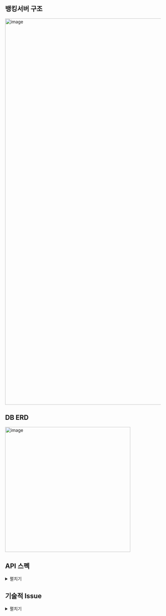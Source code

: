 ## 뱅킹서버 구조

<img width="1251" alt="image" src="https://user-images.githubusercontent.com/4801524/221780819-ed5aab5e-7c1f-40a2-aabb-6fc2245234e8.png">

## DB ERD

<img width="405" alt="image" src="https://user-images.githubusercontent.com/4801524/221780872-011a7baf-f49b-4cce-8e89-846e4a2a04f6.png">

## API 스펙
<details>
<summary>펼치기</summary>

### 공통 예외
  ```json
  400 BAD REQUEST
  {
    "success": false,
    "response": null,
    "error": {
        "message": "친구로 등록되어 있지 않습니다",
        "status": 400
    }
  }

  401 UNAUTHORIZED
  {
    "success": false,
    "response": null,
    "error": {
      "message": "권한이 없습니다",
      "status": 401
    }
  }

  404 NOT FOUND
  {
    "success": false,
    "response": null,
    "error": {
        "message": "해당 유저 정보를 찾을 수 없습니다",
        "status": 404
    }
  }
  ```


* 계좌이체 API
  
  ```POST /api/account```
  
  ```json
  // REQUEST
  {
    "receiverAccountNo": "396-477-013208",
    "transferAmount": 1000
  }
  
  // RESPONSE
  200 OK
  {
    "success": true,
    "response": {
        "receiverLoginId": "numble-tester",
        "transferAmount": 30000
    },
    "error": null
  }
  400 BAD REQUEST
  {
    "success": false,
    "response": null,
    "error": {
        "message": "계좌의 잔액이 부족합니다.",
        "status": 400
    }
  }
  ```
* 계좌조회 API (내 계좌만 조회가능)
  
  ```GET /api/account```

  ```Bearer {JWT_TOKEN}```
  ```json
  // RESPONSE
  200 OK
  {
    "success": true,
    "response": {
        "accountId": "678-882-860801",
        "amount": 70000
    },
    "error": null
  }
  ```
* 회원가입 API
  
  ```POST  /api/member/join```
  ```json
  // REQUEST
  {
    "loginId": "numble-hanjongho",
    "password": "12345678",
    "amount": 100000
  }
  
  // RESPONSE
  200 OK
  {
    "success": true,
    "response": {
        "loginId": "numble-hanjongho",
        "authorityDtoSet": [
            {
                "authorityName": "ROLE_MEMBER"
            }
        ]
    },
    "error": null
  }
  ```

* 인증 API
  
  ```POST  /api/member/authenticate```
  ```json
  // REQUEST
  {
    "loginId": "numble-hanjongho",
    "password": "12345678"
  }
  
  // RESPONSE
  {
    "success": true,
    "response": {
        "token": "eyJhbGciOiJIUzUxMiJ9.eyJzdWIiOiJudW1ibGUtaGFuam9uZ2hvIiwiYXV0aCI6IlJPTEVfTUVNQkVSIiwiZXhwIjoxNjc3NjA3NDM1fQ.BzDBSkKC5PVgli1ivie7mIdaX1U8AwIzjsZ8riCsi4SksjfohBwmdVBXg6PI6meX6rpYrrdztg2KdecUUu1vxw"
    },
    "error": null
  }
  ```
* 내 친구 목록 조회 API
  
  ```GET  /api/member/connections```
  
  ```Bearer {JWT_TOKEN}```
  ```json
  // RESPONSE
  200 OK
  {
    "success": true,
    "response": [
        {
            "loginId": "numble-tester"
        }
    ],
    "error": null
  }
  ```
* 친구 추가 API
  
  ```POST  /api/member/connections/{friendId}```
  
  ```Bearer {JWT_TOKEN}```
  ```json
  200 OK
  {
    "success": true,
    "response": {
        "loginId": "numble-tester"
    },
    "error": null
  }
  ```
* 나의 권한 조회 API
  
  ```GET  /api/member```
  
  ```Bearer {JWT_TOKEN}```
  ```json
  200 OK
  {
    "success": true,
    "response": {
        "loginId": "numble-hanjongho",
        "authorityDtoSet": [
            {
                "authorityName": "ROLE_MEMBER"
            }
        ]
    },
    "error": null
  }
  ```
* 회원 권한 조회 API
  
  ```GET  /api/member/{loginId}```
  
  ```Bearer {JWT_TOKEN}```
  ```json
  200 OK
  {
    "success": true,
    "response": {
        "loginId": "numble-hanjongho",
        "authorityDtoSet": [
            {
                "authorityName": "ROLE_MEMBER"
            }
        ]
    },
    "error": null
  }
  ```

</details>

## 기술적 Issue
<details>
<summary>펼치기</summary>

### 1. 동시성이슈
조건 : 하나의 계좌에 동시에 돈이 입금되는 상황이 발생할 수 있습니다.

조건을 충족을 위해 동시성 테스트를 진행해보기로 했습니다. 이체 로직을 테스트 하기 위해 2명을 회원가입하고 이체하는 로직을 작성했는데, ```transfer()``` 메소드에서 회원을 찾지 못해 예외가 발생되었다. 

```java
@Test
@DisplayName("성공 - 100개 스레드에서 동시에 입금 - Pessimistic Lock")
void success_total_100_threads() throws Exception {
    //given
    String senderId = "sender";
    String senderPw = "5678";
    MemberDto memberDto1 = MemberDto.builder()
            .loginId(senderId)
            .password(senderPw)
            .amount(1000L).build();
    memberService.join(memberDto1);

    String receiverId = "receiver";
    String receiverPw = "1234";

    MemberDto memberDto2 = MemberDto.builder()
            .loginId(receiverId)
            .password(receiverPw)
            .amount(0L).build();
    memberService.join(memberDto2);

    memberService.addConnection(senderId, receiverId);

    //when
    int numberOfThreads = 100;
    ExecutorService service = Executors.newFixedThreadPool(32);
    CountDownLatch latch = new CountDownLatch(numberOfThreads);

    for (int i = 0; i < numberOfThreads; i++) {
        service.execute(() -> {
            transaction.execute((status -> {
                accountService.transfer(senderId, 1L, receiverId);
                latch.countDown();
                return null;
            }));
        });
    }
    latch.await();
    Thread.sleep(1000);

    //then
    Member sender = memberRepository.findByLoginId(senderId).get();
    Member receiver = memberRepository.findByLoginId(receiverId).get();

    assertEquals(1000L - numberOfThreads, sender.getAccount().getAmount());
    assertEquals(0 + numberOfThreads, receiver.getAccount().getAmount());
}
```
100개의 스레드가 1번 회원 계좌에서 2번 회원 계좌로 1원씩 이체되어 결과적으로 1번 회원 계좌에는 900원, 2번 회원 계좌에는 100원이 있을 것으로 예상했다.

#### 발생한 문제 1번
<img width="837" alt="image" src="https://user-images.githubusercontent.com/4801524/221824633-b851750e-c13d-405a-87a6-9b5e25d94aa8.png">

회원을 찾지 못해 ```MEMBER_NOT_FOUND``` 예외가 던져졌다.

#### 생각해본 방법
* JPA를 공부할 때, ```save()```를 실행하면 바로 db에 값이 저장되는게 아닌 영속성 컨텍스트에 우선 저장이 되고, 트랜잭션이 모두 끝나고 ```flush()```되는 시점에 쌓인 쿼리들이 모두 db에 반영된다고 학습했었던 것이 생각났다. 그렇기 때문에 아직 db에는 반영되지 않아서, 회원이 조회되지 않았던 것이다. 
테스트를 위해 Service 계층의 ```@Transactional``` Propagation 설정 값을 바꾸는 것이 좋지 않다고 생각되어서 트랜잭션을 분리해보기로 했다.

<img width="706" alt="image" src="https://user-images.githubusercontent.com/4801524/221831121-3c98b02b-9019-4581-9211-2a2b3660c138.png">

TransactionTemplate을 이용해서 트랜잭션을 분리할 수 있었다.
```java
transaction.execute((status -> memberService.join(memberDto1)));
```

#### 발생한 문제 2번
```@Transactional + synchronized``` 메소드 사용 시
<img width="953" alt="image" src="https://user-images.githubusercontent.com/4801524/221815813-197f7ba8-67c7-43c4-985e-9c0be37a99b0.png">

<img width="1141" alt="image" src="https://user-images.githubusercontent.com/4801524/221816281-25bc424d-c85c-49e1-8b00-710ed006df18.png">
트랜잭션 종료 시점에 Dirty checking을 통해 값을 갱신하는데 이 더티 체킹 과정이 시작하기전에 다른 스레드가 synchronized 메소드에 진입을 해버려서 데이터 정합성이 맞지 않는 문제가 발생했다. 

synchronized 근본적인 한계점
* `@Transactional`과 사용했을 때 트랜잭션이 커밋되기 전에 다른 스레드가 진입해서 이체 메소드가 호출되면 반영되지 않은 값을 읽을 수 있다.
* synchronized는 1개의 프로세스에서만 적용되기 때문에 서버가 여러대가 있는 경우 결국 race condition이 발생한다.

#### 생각해본 방법
1. DB를 이용한 방법 - Pessimistic Lock (비관적 락)
    <details>
    <summary>펼치기</summary>
   
    ```java
    @Lock(value = LockModeType.PESSIMISTIC_WRITE)
    @Query("select m from Member m where m.loginId =:loginId")
    Optional<Member> findByWithPessimisticLock(@Param("loginId") String loginId);
    ```
    * 다른 트랜잭션이 특정 row 의 Lock 을 얻는것을 방지한다. A 트랜잭션이 끝날때까지 기다렸다가 B 트랜잭션이 lock 을 획득한다.
    * 특정 row를 update 하거나 delete 할 수 있다.
    * 일반 select 는 별다른 Lock 이 없기때문에 조회는 가능하다.
    
    </details>
2. DB를 이용한 방법 - Optimistic Lock (낙관적 락)
    <details>
    <summary>펼치기</summary>
   
    ```java
    public interface MemberRepository extends JpaRepository<Account, Long> {
  
      @Lock(value = LockModeType.OPTIMISTIC)
      @Query("select a from Account a where a.id =:id")
      Account findByIdWithOptimisticLock(Long id);
  
    }
    // 아래는 OptimisticLockAccountFacade 클래스, 서비스를 호출하고, 수정사항이 발생하는 상황을
    // 고려해서 재 호출해주는 과정이 필요하다.
    
    public void transfer(Long id, Long amount) throws InterruptedException {
      while (true) {
        try {
          optimisticLockAccountService.transfer(id, amount);
          break ;
        } catch (Exception e) {
          Thread.sleep(50);
        }
      }
    }
    ```
   * Lock을 걸지않고 문제가 발생할 때 처리한다. 대표적으로 version column 을 만들어서 해결하는 방법이 있다. 읽을 때 version을 가져오고 수정해서 update query날릴 때 version를 통해 where 절을 걸어서 수정사항이 있는지 확인한다. 수정사항이 있으면 application에서 다시 읽은 후 작업을 하는 로직을 개발자가 직접 구현해줘야 한다.
   
    </details>
3. Named Lock
    <details>
    <summary>펼치기</summary>
   
    ```java
    // LockRepository.interface
    public interface LockRepository extends JpaRepository<Stock, Long> {
    
      @Query(value = "select get_lock(:key, 3000)", nativeQuery = true)
      void getLock(String key);
    
      @Query(value = "select release_lock(:key)", nativeQuery = true)
      void releaseLock(String key);
    
    }
    
    // NamedLockStockFacade..Facade.java
    @Component
    public class NamedLockStockFacade {
    
        ...
    
      @Transactional
      public void decrease(Long id, Long quantity) {
        try {
          lockRepository.getLock(id.toString());
          stockService.decrease(id, quantity);
        } finally {
          lockRepository.releaseLock(id.toString());
        }
      }
    }
    ```
    * 이름을 가지는 Lock을 획득한다. 해당 Lock 은 다른 세션에서 획득 및 해제가 불가능합니다. 종료될 때 Lock을 해제 해줘야 한다. Pessimistic은 직접 해당 row에 Lock을 건다면, Named Lock은 별도의 Lock 테이블을 만들고 key를 통해 Lock을 관리한다. 로직 전후로 getLock, releaseLock 과정이 필요해서 facade 클래스도 필요하다. 주로 분산락을 구현할 때 사용한다. 트랜잭션 종료시에 Lock, Session  관리를 잘 해야한다.
    
    </details>
4. Redis를 이용한 방법 - Lettuce
    <details>
    <summary>펼치기</summary>
   
    ```java
    // RedisLockRepository.class

    @Component
    public class RedisLockRepository {
    
        private RedisTemplate<String, String> redisTemplate;
    
        public RedisLockRepository(RedisTemplate<String, String> redisTemplate) {
            this.redisTemplate = redisTemplate;
        }
    
        public Boolean lock(Long key) {
            return redisTemplate
                    .opsForValue()
                    .setIfAbsent(generateKey(key), "lock", Duration.ofMillis(3_000));
        }
    
        public Boolean unlock(Long key) {
            return redisTemplate.delete(generateKey(key));
        }
    
        private String generateKey(Long key) {
            return key.toString();
        }
    }
    
    // LettuceLockAccountFacade.class
    @Component
    public class LettuceLockAccountFacade {
    
        ...
    
        public void transfer(Long key, Long amount) throws InterruptedException {
            while (!redisLockRepository.lock(key)) {
                Thread.sleep(100);
            }
    
            try {
                accountService.transfer(key, quantity);
            } finally {
                redisLockRepository.unlock(key);
            }
        }
    } 
    ```
   * setnx 명령어를 활용하여 분산락 구현(spin lock 방식 - Lock을 사용 가능한지 일정시간 이후 계속 가서 물어보는 방식), 구현은 간단하지만 동시에 많은 스레드가 lock 획득 대기 상태라면 레디스에 많은 부하가 가해지기 때문에 재시도 시간을 적절히 설정해야한다. spring data redis를 이용하면 lettuce가 기본 방식이다.

    </details>
5. Redis를 이용한 방법 - Redisson
    <details>
    <summary>펼치기</summary>
   
    ```java
    @Component
    public class RedissonLockAccountFacade {
    
        private RedissonClient redissonClient;
        ...
    
        public void transfer(Long key, Long amount) {
            RLock lock = redissonClient.getLock(key.toString());
    
            try {
                    boolean available = lock.tryLock(5, 1, TimeUnit.SECONDS);
                    // 5초동안 기다린다. 
                    if (!available) {
                        System.out.println("Lock 획득 실패");
                        return;
                    }
                    accountService.transfer(key, amount);
            } catch (InterruptedException e) {
                throw new RuntimeException(e);
            } finally {
                lock.unlock();
            }
        }
    }
    ```
    * pub-sub 기반으로 Lock 구현 제공. 채널을 하나 만들고 락을 쓰고 있는 스레드가 락을 쓰려는 쓰레드에게 알려주는 방식, 라이브러리를 추가해줘야 한다. 라이브러리에서 Repository를 제공해주기 때문에 Lettuce와 다르게 따로 구현할 필요가 없지만 라이브러리 사용법을 공부해야한다.

    <details>
#### 최종 사용한 방법
##### Pessimistic Lock 방식
* DB 선택한 이유 (DB vs Redis)
  * DB와 레디스 중 성능은 당연히 레디스가 더 앞서지만, 어느정도 트래픽까지는 mysql로도 충분히 사용할 수 있을 것이라고 판단했다. 추후 트래픽이 더 몰린다면 고려했던 순서는 mysql replication을 통해 master/slave를 나눠볼 것이고, 그 이후에도 성능이 부족하다면 Redis를 통해 변경해볼 수 있겠다는 생각을 했다. 
* Pessimistic Lock 선택한 이유 (Pessimistic vs Optimistic)
  * 자바 동기화 블록은 서버가 1대 이상일 경우 무의미하여 고려하지 않았고, 이체 업무에 있어서는 충분히 순간적으로 동시에 이체하는, 충돌이 발생될 수 있는 상황이 있을 수 있다고 판단하여 비관적 락을 선택하였다.

</details>

  
   
   
